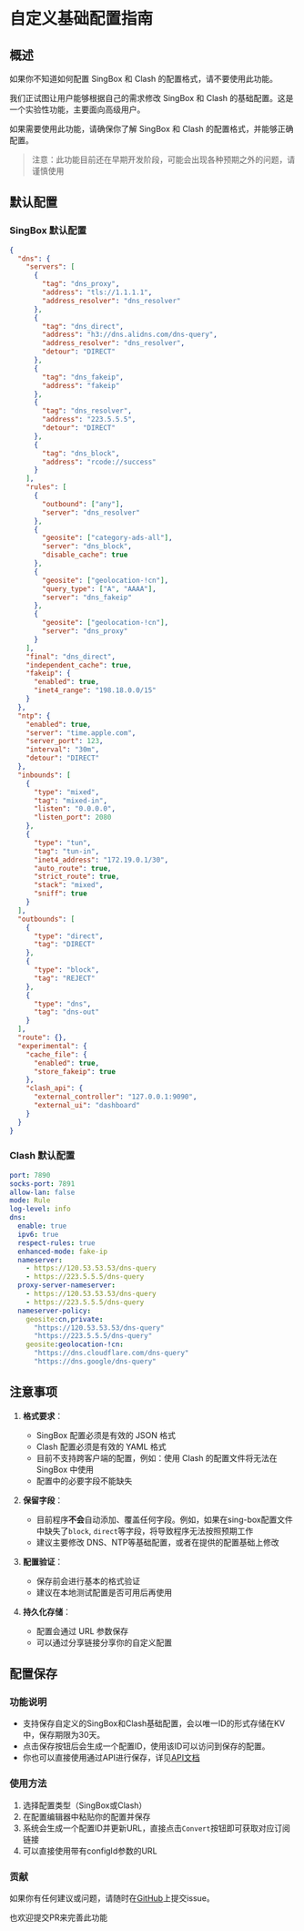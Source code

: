 # 自定义基础配置指南

## 概述

如果你不知道如何配置 SingBox 和 Clash 的配置格式，请不要使用此功能。

我们正试图让用户能够根据自己的需求修改 SingBox 和 Clash 的基础配置。这是一个实验性功能，主要面向高级用户。

如果需要使用此功能，请确保你了解 SingBox 和 Clash 的配置格式，并能够正确配置。

> 注意：此功能目前还在早期开发阶段，可能会出现各种预期之外的问题，请谨慎使用

## 默认配置

### SingBox 默认配置

```json
{
  "dns": {
    "servers": [
      {
        "tag": "dns_proxy",
        "address": "tls://1.1.1.1",
        "address_resolver": "dns_resolver"
      },
      {
        "tag": "dns_direct",
        "address": "h3://dns.alidns.com/dns-query",
        "address_resolver": "dns_resolver",
        "detour": "DIRECT"
      },
      {
        "tag": "dns_fakeip",
        "address": "fakeip"
      },
      {
        "tag": "dns_resolver",
        "address": "223.5.5.5",
        "detour": "DIRECT"
      },
      {
        "tag": "dns_block",
        "address": "rcode://success"
      }
    ],
    "rules": [
      {
        "outbound": ["any"],
        "server": "dns_resolver"
      },
      {
        "geosite": ["category-ads-all"],
        "server": "dns_block",
        "disable_cache": true
      },
      {
        "geosite": ["geolocation-!cn"],
        "query_type": ["A", "AAAA"],
        "server": "dns_fakeip"
      },
      {
        "geosite": ["geolocation-!cn"],
        "server": "dns_proxy"
      }
    ],
    "final": "dns_direct",
    "independent_cache": true,
    "fakeip": {
      "enabled": true,
      "inet4_range": "198.18.0.0/15"
    }
  },
  "ntp": {
    "enabled": true,
    "server": "time.apple.com",
    "server_port": 123,
    "interval": "30m",
    "detour": "DIRECT"
  },
  "inbounds": [
    {
      "type": "mixed",
      "tag": "mixed-in",
      "listen": "0.0.0.0",
      "listen_port": 2080
    },
    {
      "type": "tun",
      "tag": "tun-in", 
      "inet4_address": "172.19.0.1/30",
      "auto_route": true,
      "strict_route": true,
      "stack": "mixed",
      "sniff": true
    }
  ],
  "outbounds": [
    {
      "type": "direct",
      "tag": "DIRECT"
    },
    {
      "type": "block",
      "tag": "REJECT"
    },
    {
      "type": "dns",
      "tag": "dns-out"
    }
  ],
  "route": {},
  "experimental": {
    "cache_file": {
      "enabled": true,
      "store_fakeip": true
    },
    "clash_api": {
      "external_controller": "127.0.0.1:9090",
      "external_ui": "dashboard"
    }
  }
}
```

### Clash 默认配置

```yaml
port: 7890
socks-port: 7891
allow-lan: false
mode: Rule
log-level: info
dns:
  enable: true
  ipv6: true
  respect-rules: true
  enhanced-mode: fake-ip
  nameserver:
    - https://120.53.53.53/dns-query
    - https://223.5.5.5/dns-query
  proxy-server-nameserver:
    - https://120.53.53.53/dns-query
    - https://223.5.5.5/dns-query
  nameserver-policy:
    geosite:cn,private:
      "https://120.53.53.53/dns-query"
      "https://223.5.5.5/dns-query"
    geosite:geolocation-!cn:
      "https://dns.cloudflare.com/dns-query"
      "https://dns.google/dns-query"
```

## 注意事项

1. **格式要求**：
   - SingBox 配置必须是有效的 JSON 格式
   - Clash 配置必须是有效的 YAML 格式
   - 目前不支持跨客户端的配置，例如：使用 Clash 的配置文件将无法在 SingBox 中使用
   - 配置中的必要字段不能缺失

2. **保留字段**：
   - 目前程序**不会**自动添加、覆盖任何字段。例如，如果在sing-box配置文件中缺失了`block`, `direct`等字段，将导致程序无法按照预期工作
   - 建议主要修改 DNS、NTP等基础配置，或者在提供的配置基础上修改

3. **配置验证**：
   - 保存前会进行基本的格式验证
   - 建议在本地测试配置是否可用后再使用

4. **持久化存储**：
   - 配置会通过 URL 参数保存
   - 可以通过分享链接分享你的自定义配置

## 配置保存

### 功能说明

- 支持保存自定义的SingBox和Clash基础配置，会以唯一ID的形式存储在KV中，保存期限为30天。
- 点击保存按钮后会生成一个配置ID，使用该ID可以访问到保存的配置。
- 你也可以直接使用通过API进行保存，详见[API文档](./API-doc.md)

### 使用方法

1. 选择配置类型（SingBox或Clash）
2. 在配置编辑器中粘贴你的配置并保存
3. 系统会生成一个配置ID并更新URL，直接点击`Convert`按钮即可获取对应订阅链接
4. 可以直接使用带有configId参数的URL

### 贡献

如果你有任何建议或问题，请随时在[GitHub](https://github.com/7Sageer/sublink-worker)上提交issue。

也欢迎提交PR来完善此功能
